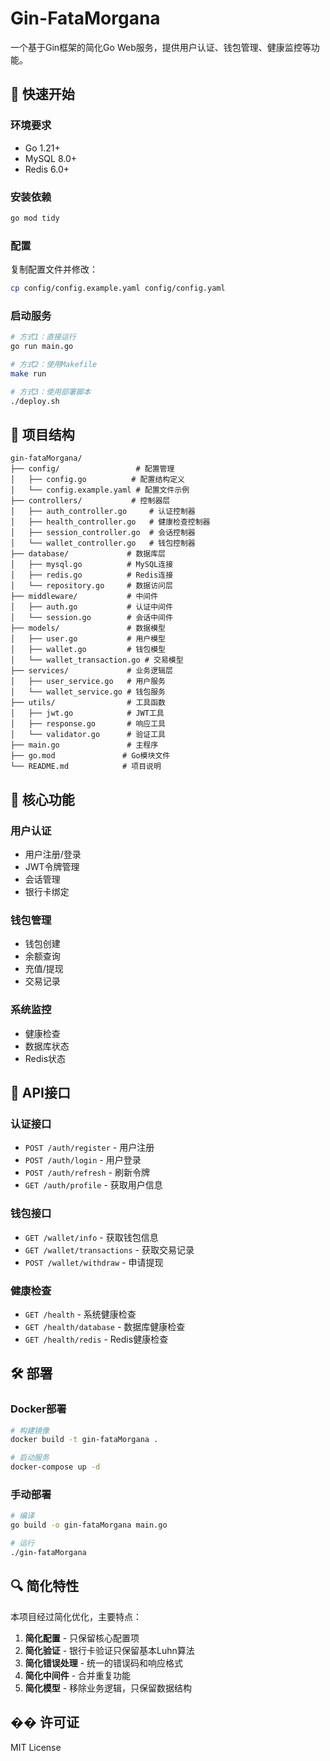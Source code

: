 # Gin-FataMorgana

一个基于Gin框架的简化Go Web服务，提供用户认证、钱包管理、健康监控等功能。

## 🚀 快速开始

### 环境要求
- Go 1.21+
- MySQL 8.0+
- Redis 6.0+

### 安装依赖
```bash
go mod tidy
```

### 配置
复制配置文件并修改：
```bash
cp config/config.example.yaml config/config.yaml
```

### 启动服务
```bash
# 方式1：直接运行
go run main.go

# 方式2：使用Makefile
make run

# 方式3：使用部署脚本
./deploy.sh
```

## 📁 项目结构

```
gin-fataMorgana/
├── config/                 # 配置管理
│   ├── config.go          # 配置结构定义
│   └── config.example.yaml # 配置文件示例
├── controllers/           # 控制器层
│   ├── auth_controller.go     # 认证控制器
│   ├── health_controller.go   # 健康检查控制器
│   ├── session_controller.go  # 会话控制器
│   └── wallet_controller.go   # 钱包控制器
├── database/             # 数据库层
│   ├── mysql.go          # MySQL连接
│   ├── redis.go          # Redis连接
│   └── repository.go     # 数据访问层
├── middleware/           # 中间件
│   ├── auth.go           # 认证中间件
│   └── session.go        # 会话中间件
├── models/               # 数据模型
│   ├── user.go           # 用户模型
│   ├── wallet.go         # 钱包模型
│   └── wallet_transaction.go # 交易模型
├── services/             # 业务逻辑层
│   ├── user_service.go   # 用户服务
│   └── wallet_service.go # 钱包服务
├── utils/                # 工具函数
│   ├── jwt.go            # JWT工具
│   ├── response.go       # 响应工具
│   └── validator.go      # 验证工具
├── main.go               # 主程序
├── go.mod               # Go模块文件
└── README.md            # 项目说明
```

## 🔧 核心功能

### 用户认证
- 用户注册/登录
- JWT令牌管理
- 会话管理
- 银行卡绑定

### 钱包管理
- 钱包创建
- 余额查询
- 充值/提现
- 交易记录

### 系统监控
- 健康检查
- 数据库状态
- Redis状态

## 📡 API接口

### 认证接口
- `POST /auth/register` - 用户注册
- `POST /auth/login` - 用户登录
- `POST /auth/refresh` - 刷新令牌
- `GET /auth/profile` - 获取用户信息

### 钱包接口
- `GET /wallet/info` - 获取钱包信息
- `GET /wallet/transactions` - 获取交易记录
- `POST /wallet/withdraw` - 申请提现

### 健康检查
- `GET /health` - 系统健康检查
- `GET /health/database` - 数据库健康检查
- `GET /health/redis` - Redis健康检查

## 🛠️ 部署

### Docker部署
```bash
# 构建镜像
docker build -t gin-fataMorgana .

# 启动服务
docker-compose up -d
```

### 手动部署
```bash
# 编译
go build -o gin-fataMorgana main.go

# 运行
./gin-fataMorgana
```

## 🔍 简化特性

本项目经过简化优化，主要特点：

1. **简化配置** - 只保留核心配置项
2. **简化验证** - 银行卡验证只保留基本Luhn算法
3. **简化错误处理** - 统一的错误码和响应格式
4. **简化中间件** - 合并重复功能
5. **简化模型** - 移除业务逻辑，只保留数据结构

## �� 许可证

MIT License 